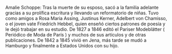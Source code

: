 Amalie Schoppe: Tras la muerte de su esposo, sacó a la familia adelante gracias a su prolífica escritura y llevando un reformatorio de niñas. Tuvo como amigos a  Rosa Maria Assing, Justinus Kerner, Adelbert von Chamisso, o el joven vate Friedrich Hebbel,  quien enseñó ciertos patrones de poesía y le dejó trabajar en su estudio. De 1827 a 1846 editó el  Pariser Modeblätter  ( Periódico de Moda de París ) y muchos de sus artículos y de otras publicaciones. De  1842 a 1845 vivió en Jena, más tarde se mudó a Hamburgo y finalmente a Estados Unidos con su hijo.
